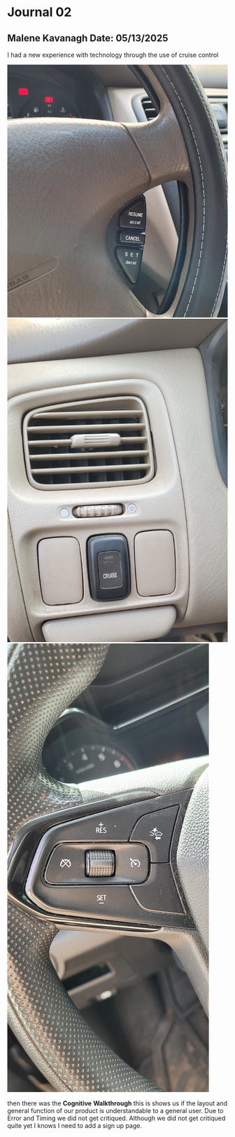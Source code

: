 # Journal 02


## Malene Kavanagh   Date: 05/13/2025


I had a new experience with technology through the use of cruise control

![](honda1.jpg)
![](honda2.jpg)
![](trailblazer.jpg)


then there was the **Cognitive** **Walkthrough** this is shows us if the layout and general function of our
product is understandable to a general user. Due to Error and Timing we did not get critiqued. Although we 
did not get critiqued quite yet I knows I need to add a sign up page.

